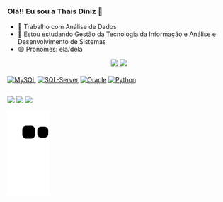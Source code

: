 ### Olá!! Eu sou a Thais Diniz 👋

- 🔭 Trabalho com Análise de Dados
- 🌱 Estou estudando Gestão da Tecnologia da Informação e Análise e Desenvolvimento de Sistemas
- 😄 Pronomes: ela/dela

<div align="center">
  <a href="https://github.com/ThaLeti">
  <img height="150em" src="https://github-readme-stats.vercel.app/api?username=ThaLeti&show_icons=true&theme=dracula&include_all_commits=true&count_private=true"/>
  <img height="150em" src="https://github-readme-stats.vercel.app/api/top-langs/?username=ThaLeti&layout=compact&langs_count=7&theme=dracula"/>
</div>

<div style="display: inline_block"><br>
  <img align="center" alt="MySQL" height="30" width="40" src="https://icongr.am/devicon/mysql-plain-wordmark.svg?size=128&color=ffffff">
  <img align="center" alt="SQL-Server" height="30" width="40" src="https://cdn.jsdelivr.net/gh/devicons/devicon/icons/microsoftsqlserver/microsoftsqlserver-plain-wordmark.svg">
  <img align="center" alt="Oracle" height="30" width="40" src="https://cdn.jsdelivr.net/gh/devicons/devicon/icons/oracle/oracle-original.svg">
  <img align="center" alt="Python" height="30" width="40" src="https://icongr.am/devicon/python-plain.svg?size=128&color=ffffff">
</div>
  
  ##
 
<div> 

  <a href="https://www.instagram.com/thaleti_/" target="_blank"><img src="https://img.shields.io/badge/-Instagram-%23E4405F?style=for-the-badge&logo=instagram&logoColor=white" target="_blank"></a>
  <a href = "mailto:thaisleticiaamaral@gmail.com"><img src="https://img.shields.io/badge/-Gmail-%23333?style=for-the-badge&logo=gmail&logoColor=white" target="_blank"></a>
  <a href="https://www.linkedin.com/in/thais-leticia-amaral-diniz/" target="_blank"><img src="https://img.shields.io/badge/-LinkedIn-%230077B5?style=for-the-badge&logo=linkedin&logoColor=white" target="_blank"></a> 
 
  ![Snake animation](https://github.com/ThaLeti/ThaLeti/blob/output/github-contribution-grid-snake.svg)
 
</div> 
 
